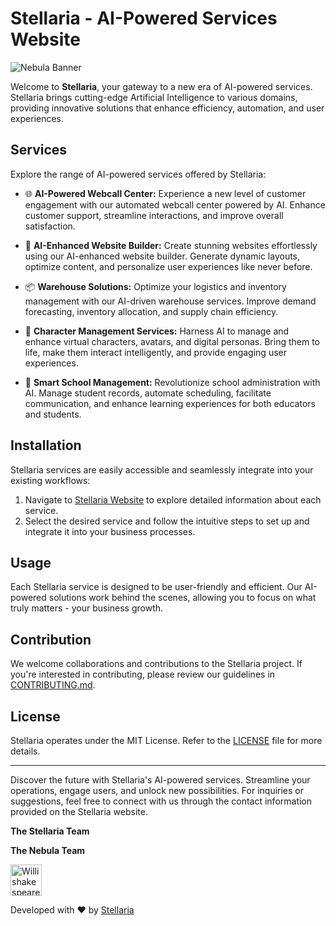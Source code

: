 # Stellaria - AI-Powered Services Website

![Nebula Banner](https://storage.googleapis.com/stackly-assets/stellaria/stellaria/stellaria-banner.png)

Welcome to **Stellaria**, your gateway to a new era of AI-powered services. Stellaria brings cutting-edge Artificial Intelligence to various domains, providing innovative solutions that enhance efficiency, automation, and user experiences.

## Services

Explore the range of AI-powered services offered by Stellaria:

- 🌐 **AI-Powered Webcall Center:** Experience a new level of customer engagement with our automated webcall center powered by AI. Enhance customer support, streamline interactions, and improve overall satisfaction.

- 🌟 **AI-Enhanced Website Builder:** Create stunning websites effortlessly using our AI-enhanced website builder. Generate dynamic layouts, optimize content, and personalize user experiences like never before.

- 📦 **Warehouse Solutions:** Optimize your logistics and inventory management with our AI-driven warehouse services. Improve demand forecasting, inventory allocation, and supply chain efficiency.

- 👤 **Character Management Services:** Harness AI to manage and enhance virtual characters, avatars, and digital personas. Bring them to life, make them interact intelligently, and provide engaging user experiences.

- 🏫 **Smart School Management:** Revolutionize school administration with AI. Manage student records, automate scheduling, facilitate communication, and enhance learning experiences for both educators and students.

## Installation

Stellaria services are easily accessible and seamlessly integrate into your existing workflows:

1. Navigate to [Stellaria Website](https://stellaria.app) to explore detailed information about each service.
2. Select the desired service and follow the intuitive steps to set up and integrate it into your business processes.

## Usage

Each Stellaria service is designed to be user-friendly and efficient. Our AI-powered solutions work behind the scenes, allowing you to focus on what truly matters - your business growth.

## Contribution

We welcome collaborations and contributions to the Stellaria project. If you're interested in contributing, please review our guidelines in [CONTRIBUTING.md](https://github.com/StellariaApp/Stellaria/blob/main/CONTRIBUTING.md).

## License

Stellaria operates under the MIT License. Refer to the [LICENSE](https://github.com/StellariaApp/Stellaria/blob/main/LICENSE) file for more details.

---

Discover the future with Stellaria's AI-powered services. Streamline your operations, engage users, and unlock new possibilities. For inquiries or suggestions, feel free to connect with us through the contact information provided on the Stellaria website.

**The Stellaria Team**

**The Nebula Team**

<a href="https://github.com/WillishakespeareSKR13"><img src="https://avatars.githubusercontent.com/u/95162949?v=3" title="Willishakespeare" width="50" height="50"></a>

Developed with ❤️ by [Stellaria](https://stellaria.app)
